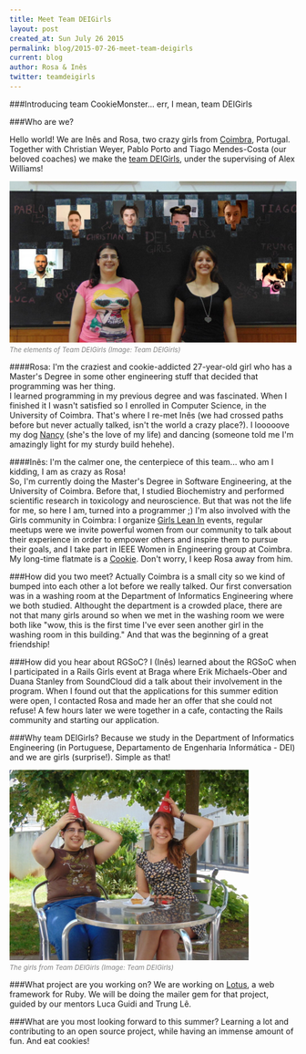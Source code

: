 ```yaml
---
title: Meet Team DEIGirls
layout: post
created_at: Sun July 26 2015
permalink: blog/2015-07-26-meet-team-deigirls
current: blog
author: Rosa & Inês
twitter: teamdeigirls
---
```



###Introducing team CookieMonster... err, I mean, team DEIGirls


###Who are we?

Hello world! We are Inês and Rosa, two crazy girls from [Coimbra](http://worldheritage.uc.pt/), Portugal.  
Together with Christian Weyer, Pablo Porto and Tiago Mendes-Costa (our beloved coaches) we make the [team DEIGirls](https://teams.railsgirlssummerofcode.org/teams/66), under the supervising of Alex Williams!

<img src="/img/blog/2015/introducing-teamDEIGirls-team.jpg">
<br><font color="grey"><small><i>The elements of Team DEIGirls (Image: Team DEIGirls)</i></small></font>

####Rosa: 
I'm the craziest and cookie-addicted 27-year-old girl who has a Master's Degree in some other engineering stuff that decided that programming was her thing.  
I learned programming in my previous degree and was fascinated. When I finished it I wasn't satisfied so I enrolled in Computer Science, in the University of Coimbra. That's where I re-met Inês (we had crossed paths before but never actually talked, isn't the world a crazy place?). I looooove my dog [Nancy](http://i.imgur.com/yCRZ2dj.jpg) (she's the love of my life) and dancing (someone told me I'm amazingly light for my sturdy build hehehe).

####Inês:
I'm the calmer one, the centerpiece of this team... who am I kidding, I am as crazy as Rosa!  
So, I'm currently doing the Master's Degree in Software Engineering, at the University of Coimbra. Before that, I studied Biochemistry and performed scientific research in toxicology and neuroscience. But that was not the life for me, so here I am, turned into a programmer ;) I'm also involved with the Girls community in Coimbra: I organize [Girls Lean In](http://www.girlsleanin.com/) events, regular meetups were we invite powerful women from our community to talk about their experience in order to empower others and inspire them to pursue their goals, and I take part in IEEE Women in Engineering group at Coimbra. My long-time flatmate is a [Cookie](http://i.imgur.com/pfR5o3m.jpg). Don't worry, I keep Rosa away from him.

###How did you two meet?
Actually Coimbra is a small city so we kind of bumped into each other a lot before we really talked. Our first conversation was in a washing room at the Department of Informatics Engineering where we both studied. Althought the department is a crowded place, there are not that many girls around so when we met in the washing room we were both like "wow, this is the first time I've ever seen another girl in the washing room in this building." And that was the beginning of a great friendship!

###How did you hear about RGSoC?
I (Inês) learned about the RGSoC when I participated in a Rails Girls event at Braga where Erik Michaels-Ober and Duana Stanley from SoundCloud did a talk about their involvement in the program. When I found out that the applications for this summer edition were open, I contacted Rosa and made her an offer that she could not refuse! A few hours later we were together in a cafe, contacting the Rails community and starting our application.

###Why team DEIGirls?
Because we study in the Department of Informatics Engineering (in Portuguese, Departamento de Engenharia Informática - DEI) and we are girls (surprise!). Simple as that!

<img src="/img/blog/2015/introducing-teamDEIGirls-girls.jpg">
<br><font color="grey"><small><i>The girls from Team DEIGirls (Image: Team DEIGirls)</i></small></font>

###What project are you working on?
We are working on [Lotus](http://lotusrb.org/), a web framework for Ruby. We will be doing the mailer gem for that project, guided by our mentors Luca Guidi and Trung Lê.

###What are you most looking forward to this summer?
Learning a lot and contributing to an open source project, while having an immense amount of fun. And eat cookies!
